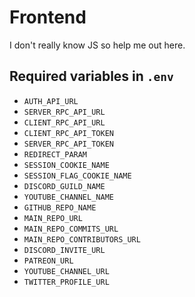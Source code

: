 # Frontend

I don't really know JS so help me out here.

## Required variables in `.env`

- `AUTH_API_URL`
- `SERVER_RPC_API_URL`
- `CLIENT_RPC_API_URL`
- `CLIENT_RPC_API_TOKEN`
- `SERVER_RPC_API_TOKEN`
- `REDIRECT_PARAM`
- `SESSION_COOKIE_NAME`
- `SESSION_FLAG_COOKIE_NAME`
- `DISCORD_GUILD_NAME`
- `YOUTUBE_CHANNEL_NAME`
- `GITHUB_REPO_NAME`
- `MAIN_REPO_URL`
- `MAIN_REPO_COMMITS_URL`
- `MAIN_REPO_CONTRIBUTORS_URL`
- `DISCORD_INVITE_URL`
- `PATREON_URL`
- `YOUTUBE_CHANNEL_URL`
- `TWITTER_PROFILE_URL`
